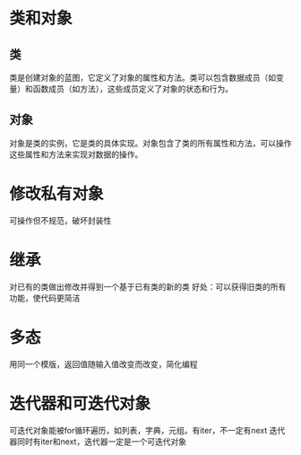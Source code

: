 # 类和对象

## 类
类是创建对象的蓝图，它定义了对象的属性和方法。类可以包含数据成员（如变量）和函数成员（如方法），这些成员定义了对象的状态和行为。

## 对象
对象是类的实例，它是类的具体实现。对象包含了类的所有属性和方法，可以操作这些属性和方法来实现对数据的操作。

# 修改私有对象
可操作但不规范，破坏封装性

# 继承
对已有的类做出修改并得到一个基于已有类的新的类
好处：可以获得旧类的所有功能，使代码更简洁

# 多态
用同一个模版，返回值随输入值改变而改变，简化编程

# 迭代器和可迭代对象
可迭代对象能被for循环遍历，如列表，字典，元组。有iter，不一定有next
迭代器同时有iter和next，迭代器一定是一个可迭代对象


